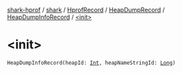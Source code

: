 [shark-hprof](../../../../index.md) / [shark](../../../index.md) / [HprofRecord](../../index.md) / [HeapDumpRecord](../index.md) / [HeapDumpInfoRecord](index.md) / [&lt;init&gt;](./-init-.md)

# &lt;init&gt;

`HeapDumpInfoRecord(heapId: `[`Int`](https://kotlinlang.org/api/latest/jvm/stdlib/kotlin/-int/index.html)`, heapNameStringId: `[`Long`](https://kotlinlang.org/api/latest/jvm/stdlib/kotlin/-long/index.html)`)`